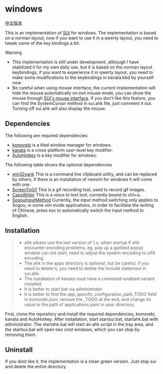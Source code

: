 # windows

[中文版本](./README.md)

This is an implementation of [SUI](https://github.com/shortcutui/sui) for windows. The implementation is based on a norman layout, now if you want to use it in a qwerty layout, you need to tweak some of the key bindings a bit.

> [!WARNING]
> - This implementation is still under development, although I have stabilized it for my own daily use, but it is based on the norman layout keybindings, if you want to experience it in qwerty layout, you need to make some modifications to the keybindings in kanata.kbd by yourself now.
> - Be careful when using mouse interface, the current implementation will hide the mouse automatically on exit mouse mode, you can show the mouse through [SUI's mouse interface](https://github.com/shortcutui/sui?tab=readme-ov-file#mouse-interface). If you don't like this feature, you can find the SystemCursor method in sui.ahk file, just comment it out. Turning off sui.ahk will also display the mouse.

## Dependencies

The following are required dependencies

- [komorebi](https://github.com/LGUG2Z/komorebi) is a tiled window manager for windows.
- [kanata](https://github.com/jtroo/kanata) is a cross-platform user-level key modifier.
- [AutoHotkey](https://www.autohotkey.com) is a key modifier for windows.

The following table shows the optional dependencies

- [win32yank](https://github.com/equalsraf/win32yank) This is a command line clipboard utility, and can be replaced by others, if there is an installation of neovim for windows it will come with one.
- [ScreenToGif](https://github.com/NickeManarin/ScreenToGif) This is a gif recording tool, used to record gif images.
- [CapsWriter](https://github.com/HaujetZhao/CapsWriter-Offline) This is a voice to text tool, currently bound to ctrl+u.
- [SogouInputMethod]() Currently, the input method switching only applies to Sogou, in some vim mode applications, in order to facilitate the writing of Chinese, press esc to automatically switch the input method to English.

## Installation

> - ahk please use the last version of 1.x, when startup if ahk encounter encoding problems, eg. pop up a garbled popup window can not start, need to adjust the system encoding to utf8 encoding.
> - The ahk in the apps directory is optional, but be careful, if you need to delete it, you need to delete the Include statement in sui.ahk.
> - The installation of kanata must have a command-enabled variant installed.
> - It is better to start bat via administrator
> - It is better to find the app_specific_configuration_path_TODO field in komorebi.json, remove the _TODO at the end, and change its value to the path of applications.yaml in your directory.

First, clone the repository and install the required dependencies, komorebi, kanata and AutoHotkey.
After installation, start startsui.bat, startahk.bat with administrator.
The startahk.bat will start an ahk script in the tray area, and the startsui.bat will open two cmd windows, which you can stop by removing them.

## Uninstall

If you dont like it, the implementation is a clean green version. Just stop sui and delete the entire directory.

